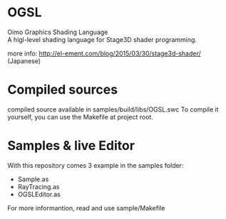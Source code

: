 OGSL
===========

Oimo Graphics Shading Language  
A higl-level shading language for Stage3D shader programming.

more info: <http://el-ement.com/blog/2015/03/30/stage3d-shader/> (Japanese)

Compiled sources
===========

compiled source available in samples/build/libs/OGSL.swc
To compile it yourself, you can use the Makefile at project root.


Samples & live Editor
===========

With this repository comes 3 example in the samples folder:
  - Sample.as
  - RayTracing.as
  - OGSLEditor.as

For more informantion, read and use sample/Makefile
